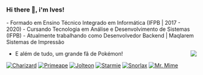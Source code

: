 ### Hi there 👋, i'm Ives!

<!--
**ivesfg1/ivesfg1** is a ✨ _special_ ✨ repository because its `README.md` (this file) appears on your GitHub profile.

Here are some ideas to get you started:

- 🔭 I’m currently working on ...
- 🌱 I’m currently learning ...
- 👯 I’m looking to collaborate on ...
- 🤔 I’m looking for help with ...
- 💬 Ask me about ...
- 📫 How to reach me: ...
- 😄 Pronouns: ...
- ⚡ Fun fact: ...
-->

<p align="left">
- Formado em Ensino Técnico Integrado em Informática (IFPB | 2017 - 2020)
- Cursando Tecnologia em Análise e Desenvolvimento de Sistemas (IFPB)
- Atualmente trabalhando como Desenvolvedor Backend | Maqlarem Sistemas de Impressão
</p>

<img align='right' src="https://github-readme-stats.vercel.app/api?username=ivesfg1&theme=nightowl&show_icons=true&count_private=true&hide=stars">

- E além de tudo, um grande fã de Pokémon!

[![Charizard](https://img.pokemondb.net/sprites/diamond-pearl/normal/charizard.png)](http://pokemondb.net/pokedex/charizard)
[![Primeape](https://img.pokemondb.net/sprites/black-white/normal/primeape.png)](http://pokemondb.net/pokedex/primeape)
[![Jolteon](https://img.pokemondb.net/sprites/black-white/normal/jolteon.png)](http://pokemondb.net/pokedex/jolteon)
[![Starmie](https://img.pokemondb.net/sprites/black-white/normal/starmie.png)](http://pokemondb.net/pokedex/starmie)
[![Snorlax](https://img.pokemondb.net/sprites/diamond-pearl/normal/snorlax.png)](http://pokemondb.net/pokedex/snorlax)
[![Mr. Mime](https://img.pokemondb.net/sprites/diamond-pearl/normal/mr-mime.png)](http://pokemondb.net/pokedex/mr-mime)
